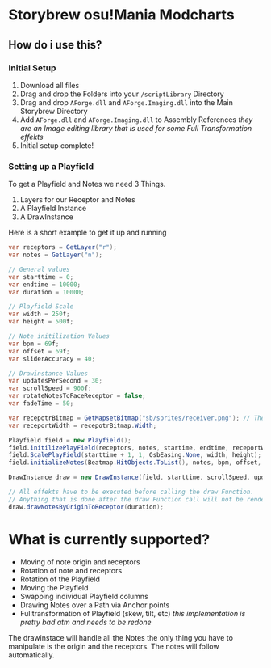 # Storybrew osu!Mania Modcharts
## How do i use this?

### Initial Setup

1. Download all files
2. Drag and drop the Folders into your `/scriptLibrary` Directory
3. Drag and drop `AForge.dll` and `AForge.Imaging.dll` into the Main Storybrew Directory
4. Add `AForge.dll` and `AForge.Imaging.dll` to Assembly References *they are an Image editing library that is used for some Full Transformation effekts*
5. Initial setup complete!

### Setting up a Playfield

To get a Playfield and Notes we need 3 Things. 
1. Layers for our Receptor and Notes
2. A Playfield Instance
3. A DrawInstance

Here is a short example to get it up and running
```csharp
var receptors = GetLayer("r");
var notes = GetLayer("n");

// General values
var starttime = 0;
var endtime = 10000;
var duration = 10000;

// Playfield Scale
var width = 250f;
var height = 500f;

// Note initilization Values
var bpm = 69f;
var offset = 69f;
var sliderAccuracy = 40;

// Drawinstance Values
var updatesPerSecond = 30;
var scrollSpeed = 900f;
var rotateNotesToFaceReceptor = false;
var fadeTime = 50;

var recepotrBitmap = GetMapsetBitmap("sb/sprites/receiver.png"); // The receptor sprite
var receportWidth = recepotrBitmap.Width;

Playfield field = new Playfield();
field.initilizePlayField(receptors, notes, startime, endtime, receportWidth, 60, 0);
field.ScalePlayField(starttime + 1, 1, OsbEasing.None, width, height); // Its important that this gets executed AFTER the Playfield is initialized otherwise this will run into "overlapped commands" and break
field.initializeNotes(Beatmap.HitObjects.ToList(), notes, bpm, offset, sliderAccuracy);

DrawInstance draw = new DrawInstance(field, starttime, scrollSpeed, updatesPerSecond, OsbEasing.None, rotateNotesToFaceReceptor, fadeTime, fadeTime);

// All effekts have to be executed before calling the draw Function.
// Anything that is done after the draw Function call will not be rendered out.
draw.drawNotesByOriginToReceptor(duration);
```

# What is currently supported?
- Moving of note origin and receptors
- Rotation of note and receptors
- Rotation of the Playfield
- Moving the Playfield
- Swapping individual Playfield columns
- Drawing Notes over a Path via Anchor points
- Fulltransformation of Playfield (skew, tilt, etc) *this implementation is pretty bad atm and needs to be redone*

The drawinstace will handle all the Notes the only thing you have to manipulate is the origin and the receptors. The notes will follow automatically.
